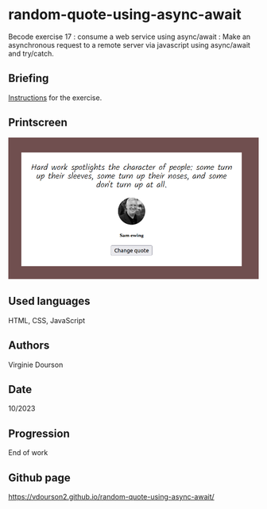 # random-quote-using-async-await
Becode exercise 17 : consume a web service using async/await : Make an asynchronous request to a remote server via javascript using async/await and try/catch.

## Briefing
[Instructions](https://github.com/becodeorg/CRL-KELLER-6/blob/main/1.TRAIL/2.The-Hill/1.DOM/12.Asynchrone/randomQuote.md) for the exercise.

## Printscreen
![Printscreen](assets/printscreen.png)

## Used languages
HTML, CSS, JavaScript

## Authors
Virginie Dourson

## Date
10/2023

## Progression
End of work

## Github page
https://vdourson2.github.io/random-quote-using-async-await/

